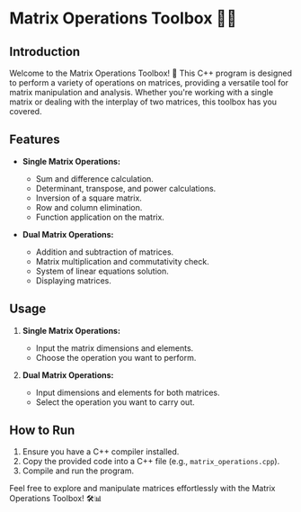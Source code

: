 # Matrix Operations Toolbox 🧮💡

## Introduction
Welcome to the Matrix Operations Toolbox! 🚀 This C++ program is designed to perform a variety of operations on matrices, providing a versatile tool for matrix manipulation and analysis. Whether you're working with a single matrix or dealing with the interplay of two matrices, this toolbox has you covered.

## Features
- **Single Matrix Operations:**
  - Sum and difference calculation.
  - Determinant, transpose, and power calculations.
  - Inversion of a square matrix.
  - Row and column elimination.
  - Function application on the matrix.

- **Dual Matrix Operations:**
  - Addition and subtraction of matrices.
  - Matrix multiplication and commutativity check.
  - System of linear equations solution.
  - Displaying matrices.

## Usage
1. **Single Matrix Operations:**
   - Input the matrix dimensions and elements.
   - Choose the operation you want to perform.

2. **Dual Matrix Operations:**
   - Input dimensions and elements for both matrices.
   - Select the operation you want to carry out.

## How to Run
1. Ensure you have a C++ compiler installed.
2. Copy the provided code into a C++ file (e.g., `matrix_operations.cpp`).
3. Compile and run the program.

Feel free to explore and manipulate matrices effortlessly with the Matrix Operations Toolbox! 🛠️📊
